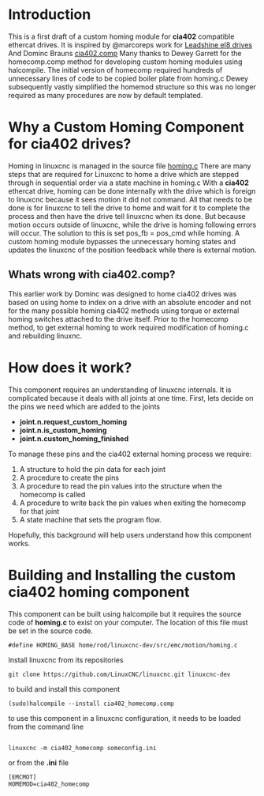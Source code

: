 # Introduction
This is a first draft of a custom homing module for **cia402** compatible ethercat drives.
It is inspired by @marcoreps work for [Leadshine el8 drives](https://github.com/marcoreps/linuxcnc_leadshine_EL8)
And Dominc Brauns [cia402.comp](https://github.com/dbraun1981/hal-cia402)
Many thanks to Dewey Garrett for the homecomp.comp method for developing custom homing modules using halcompile.
The initial version of homecomp required hundreds of unnecessary lines of code to be copied boiler plate from homing.c
Dewey subsequently vastly simplified the homemod structure so this was no longer required as many procedures are now by default templated.
# Why a Custom Homing Component for cia402 drives?
Homing in linuxcnc is managed in the source file [homing.c](https://github.com/LinuxCNC/linuxcnc/blob/master/src/emc/motion/homing.c)
There are many steps that are required for Linuxcnc to home a drive which are stepped through in sequential order via a state machine in homing.c
With a **cia402** ethercat drive, homing can be done internally with the drive which is foreign to linuxcnc because it sees motion it did not command.
All that needs to be done is for linuxcnc to tell the drive to home and wait for it to complete the process and then have the drive tell linuxcnc when its done.
But because motion occurs outside of linuxcnc, while the drive is homing following errors will occur. The solution to this is set pos_fb = pos_cmd while homing.
A custom homing module bypasses the unnecessary homing states and updates the linuxcnc of the position feedback while there is external motion.
## Whats wrong with cia402.comp?
This earlier work by Dominc was designed to home  cia402 drives was based on using home to index on a drive with an absolute encoder and not for the many possible homing cia402 methods 
using torque or external homing switches attached to the drive itself. Prior to the homecomp method, to get external homing to work required modification of homing.c and rebuilding linuxnc.
# How does it work?
This component requires an understanding of linuxcnc internals. It is complicated because it deals with all joints at one time. First, lets decide on the pins we need which are added to the joints
   - **joint.n.request_custom_homing**
   - **joint.n.is_custom_homing**
   - **joint.n.custom_homing_finished**

To manage these pins and the cia402 external homing process we require:
1. A structure to hold the pin data for each joint
2. A procedure to create the pins
3. A procedure to read the pin values into the structure when the homecomp is called
4. A procedure to write back the pin values when exiting the homecomp for that joint
5. A state machine that sets the program flow.

Hopefully, this background will help users understand how this component works.

# Building and Installing the custom cia402 homing component
This component can be built using halcompile but it requires the source code of **homing.c** to exist on your computer. The location of this file must be set in the source code.
```
#define HOMING_BASE home/rod/linuxcnc-dev/src/emc/motion/homing.c
```
Install linuxcnc from its repositories
```
git clone https://github.com/LinuxCNC/linuxcnc.git linuxcnc-dev
```
to build and install this component
```
(sudo)halcompile --install cia402_homecomp.comp
```
to use this component in a linuxcnc configuration, it needs to be loaded from the command line
```

linuxcnc -m cia402_homecomp someconfig.ini
```
or from the **.ini** file
```
[EMCMOT]
HOMEMOD=cia402_homecomp
```
